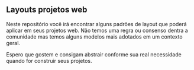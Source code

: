 ## Layouts projetos web

Neste repositório você irá encontrar alguns padrões de layout que poderá aplicar em seus projetos web. Não temos uma regra ou consenso dentra a comunidade mas temos alguns modelos mais adotados em um contexto geral.

Espero que gostem e consigam abstrair conforme sua real necessidade quando for construir seus projetos.
